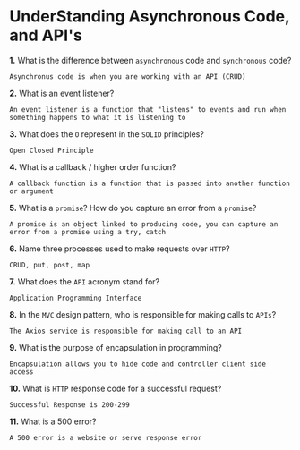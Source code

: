 # UnderStanding Asynchronous Code, and API's

**1.** What is the difference between `asynchronous` code and `synchronous` code?
<!-- enter you answer in the space below -->
```
Asynchronus code is when you are working with an API (CRUD)
```
**2.** What is an event listener?
<!-- enter you answer in the space below -->
```
An event listener is a function that "listens" to events and run when something happens to what it is listening to
```
**3.** What does the `O` represent in the `SOLID` principles?
<!-- enter you answer in the space below -->
```
Open Closed Principle
```
**4.** What is a callback / higher order function?
<!-- enter you answer in the space below -->
```
A callback function is a function that is passed into another function or argument
```
**5.** What is a `promise`? How do you capture an error from a `promise`?
<!-- enter you answer in the space below -->
```
A promise is an object linked to producing code, you can capture an error from a promise using a try, catch
```
**6.** Name three processes used to make requests over `HTTP`?
<!-- enter you answer in the space below -->
```
CRUD, put, post, map
```
**7.** What does the `API` acronym stand for?
<!-- enter you answer in the space below -->
```
Application Programming Interface
```
**8.** In the `MVC` design pattern, who is responsible for making calls to `APIs`?
<!-- enter you answer in the space below -->
```
The Axios service is responsible for making call to an API
```
**9.** What is the purpose of encapsulation in programming?
<!-- enter you answer in the space below -->
```
Encapsulation allows you to hide code and controller client side access
```
**10.** What is `HTTP` response code for a successful request?
<!-- enter you answer in the space below -->
```
Successful Response is 200-299
```
**11.** What is a 500 error?
<!-- enter you answer in the space below -->
```
A 500 error is a website or serve response error
```